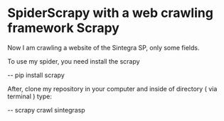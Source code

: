 SpiderScrapy with a  web crawling framework Scrapy
=========

Now I am crawling a website of the Sintegra SP, only some fields.

To use my spider, you need install the scrapy

-- pip install scrapy

After, clone my repository in your computer and inside of directory ( via terminal ) type:

-- scrapy crawl sintegrasp
